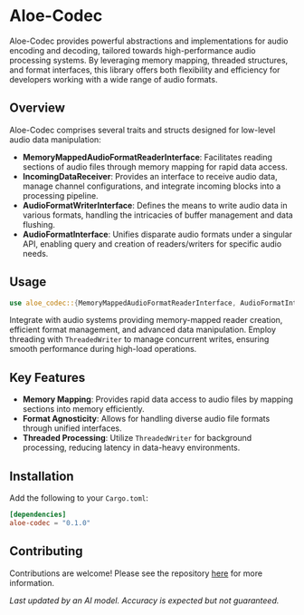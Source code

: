 # Aloe-Codec

Aloe-Codec provides powerful abstractions and implementations for audio encoding and decoding, tailored towards high-performance audio processing systems. By leveraging memory mapping, threaded structures, and format interfaces, this library offers both flexibility and efficiency for developers working with a wide range of audio formats.

## Overview

Aloe-Codec comprises several traits and structs designed for low-level audio data manipulation:

- **MemoryMappedAudioFormatReaderInterface**: Facilitates reading sections of audio files through memory mapping for rapid data access.
- **IncomingDataReceiver**: Provides an interface to receive audio data, manage channel configurations, and integrate incoming blocks into a processing pipeline.
- **AudioFormatWriterInterface**: Defines the means to write audio data in various formats, handling the intricacies of buffer management and data flushing.
- **AudioFormatInterface**: Unifies disparate audio formats under a singular API, enabling query and creation of readers/writers for specific audio needs.

## Usage

```rust
use aloe_codec::{MemoryMappedAudioFormatReaderInterface, AudioFormatInterface};
```

Integrate with audio systems providing memory-mapped reader creation, efficient format management, and advanced data manipulation. Employ threading with `ThreadedWriter` to manage concurrent writes, ensuring smooth performance during high-load operations.

## Key Features

- **Memory Mapping**: Provides rapid data access to audio files by mapping sections into memory efficiently.
- **Format Agnosticity**: Allows for handling diverse audio file formats through unified interfaces.
- **Threaded Processing**: Utilize `ThreadedWriter` for background processing, reducing latency in data-heavy environments.

## Installation

Add the following to your `Cargo.toml`:

```toml
[dependencies]
aloe-codec = "0.1.0"
```

## Contributing

Contributions are welcome! Please see the repository [here](https://github.com/klebs6/aloe-rs) for more information.

_Last updated by an AI model. Accuracy is expected but not guaranteed._
